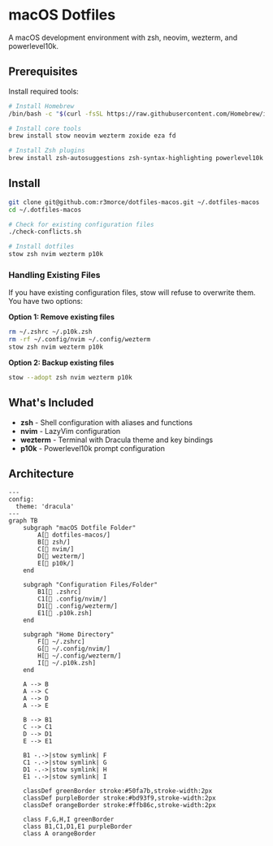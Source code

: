 # macOS Dotfiles

A macOS development environment with zsh, neovim, wezterm, and powerlevel10k.

## Prerequisites

Install required tools:

```bash
# Install Homebrew
/bin/bash -c "$(curl -fsSL https://raw.githubusercontent.com/Homebrew/install/HEAD/install.sh)"

# Install core tools
brew install stow neovim wezterm zoxide eza fd

# Install Zsh plugins
brew install zsh-autosuggestions zsh-syntax-highlighting powerlevel10k
```

## Install

```bash
git clone git@github.com:r3morce/dotfiles-macos.git ~/.dotfiles-macos
cd ~/.dotfiles-macos

# Check for existing configuration files
./check-conflicts.sh

# Install dotfiles
stow zsh nvim wezterm p10k
```

### Handling Existing Files

If you have existing configuration files, stow will refuse to overwrite them. You have two options:

**Option 1: Remove existing files**
```bash
rm ~/.zshrc ~/.p10k.zsh
rm -rf ~/.config/nvim ~/.config/wezterm
stow zsh nvim wezterm p10k
```

**Option 2: Backup existing files**
```bash
stow --adopt zsh nvim wezterm p10k
```

## What's Included

- **zsh** - Shell configuration with aliases and functions
- **nvim** - LazyVim configuration
- **wezterm** - Terminal with Dracula theme and key bindings
- **p10k** - Powerlevel10k prompt configuration

## Architecture

```mermaid
---
config:
  theme: 'dracula'
---
graph TB
    subgraph "macOS Dotfile Folder"
        A[📁 dotfiles-macos/]
        B[📁 zsh/]
        C[📁 nvim/]
        D[📁 wezterm/]
        E[📁 p10k/]
    end
    
    subgraph "Configuration Files/Folder"
        B1[📄 .zshrc]
        C1[📁 .config/nvim/]
        D1[📁 .config/wezterm/]
        E1[📄 .p10k.zsh]
    end
    
    subgraph "Home Directory"
        F[📄 ~/.zshrc]
        G[📁 ~/.config/nvim/]
        H[📁 ~/.config/wezterm/]
        I[📄 ~/.p10k.zsh]
    end
    
    A --> B
    A --> C
    A --> D
    A --> E
    
    B --> B1
    C --> C1
    D --> D1
    E --> E1
    
    B1 -.->|stow symlink| F
    C1 -.->|stow symlink| G
    D1 -.->|stow symlink| H
    E1 -.->|stow symlink| I
    
    classDef greenBorder stroke:#50fa7b,stroke-width:2px
    classDef purpleBorder stroke:#bd93f9,stroke-width:2px
    classDef orangeBorder stroke:#ffb86c,stroke-width:2px
    
    class F,G,H,I greenBorder
    class B1,C1,D1,E1 purpleBorder
    class A orangeBorder
```